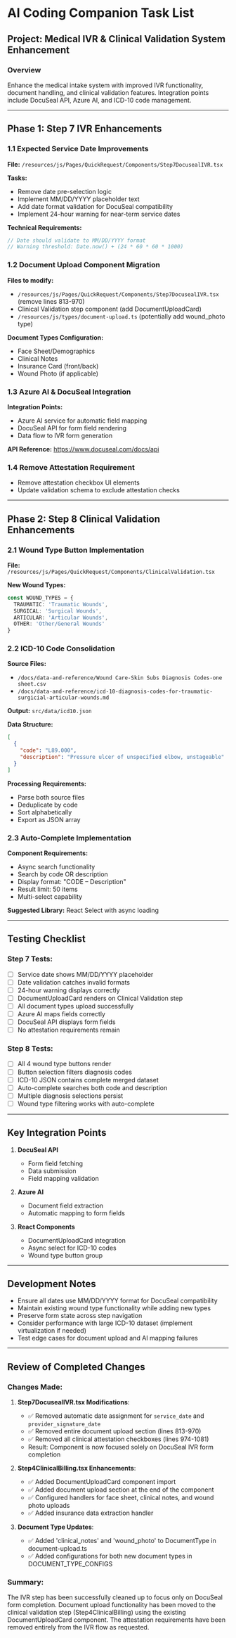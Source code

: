 # AI Coding Companion Task List

## Project: Medical IVR & Clinical Validation System Enhancement

### Overview
Enhance the medical intake system with improved IVR functionality, document handling, and clinical validation features. Integration points include DocuSeal API, Azure AI, and ICD-10 code management.

---

## Phase 1: Step 7 IVR Enhancements

### 1.1 Expected Service Date Improvements
**File:** `/resources/js/Pages/QuickRequest/Components/Step7DocusealIVR.tsx`

**Tasks:**
- Remove date pre-selection logic
- Implement MM/DD/YYYY placeholder text
- Add date format validation for DocuSeal compatibility
- Implement 24-hour warning for near-term service dates

**Technical Requirements:**
```javascript
// Date should validate to MM/DD/YYYY format
// Warning threshold: Date.now() + (24 * 60 * 60 * 1000)
```

### 1.2 Document Upload Component Migration
**Files to modify:**
- `/resources/js/Pages/QuickRequest/Components/Step7DocusealIVR.tsx` (remove lines 813-970)
- Clinical Validation step component (add DocumentUploadCard)
- `/resources/js/types/document-upload.ts` (potentially add wound_photo type)

**Document Types Configuration:**
- Face Sheet/Demographics
- Clinical Notes  
- Insurance Card (front/back)
- Wound Photo (if applicable)

### 1.3 Azure AI & DocuSeal Integration
**Integration Points:**
- Azure AI service for automatic field mapping
- DocuSeal API for form field rendering
- Data flow to IVR form generation

**API Reference:** https://www.docuseal.com/docs/api

### 1.4 Remove Attestation Requirement
- Remove attestation checkbox UI elements
- Update validation schema to exclude attestation checks

---

## Phase 2: Step 8 Clinical Validation Enhancements

### 2.1 Wound Type Button Implementation
**File:** `/resources/js/Pages/QuickRequest/Components/ClinicalValidation.tsx`

**New Wound Types:**
```typescript
const WOUND_TYPES = {
  TRAUMATIC: 'Traumatic Wounds',
  SURGICAL: 'Surgical Wounds',
  ARTICULAR: 'Articular Wounds',
  OTHER: 'Other/General Wounds'
}
```

### 2.2 ICD-10 Code Consolidation
**Source Files:**
- `/docs/data-and-reference/Wound Care-Skin Subs Diagnosis Codes-one sheet.csv`
- `/docs/data-and-reference/icd-10-diagnosis-codes-for-traumatic-surgicial-articular-wounds.md`

**Output:** `src/data/icd10.json`

**Data Structure:**
```json
[
  {
    "code": "L89.000",
    "description": "Pressure ulcer of unspecified elbow, unstageable"
  }
]
```

**Processing Requirements:**
- Parse both source files
- Deduplicate by code
- Sort alphabetically
- Export as JSON array

### 2.3 Auto-Complete Implementation
**Component Requirements:**
- Async search functionality
- Search by code OR description
- Display format: "CODE – Description"
- Result limit: 50 items
- Multi-select capability

**Suggested Library:** React Select with async loading

---

## Testing Checklist

### Step 7 Tests:
- [ ] Service date shows MM/DD/YYYY placeholder
- [ ] Date validation catches invalid formats
- [ ] 24-hour warning displays correctly
- [ ] DocumentUploadCard renders on Clinical Validation step
- [ ] All document types upload successfully
- [ ] Azure AI maps fields correctly
- [ ] DocuSeal API displays form fields
- [ ] No attestation requirements remain

### Step 8 Tests:
- [ ] All 4 wound type buttons render
- [ ] Button selection filters diagnosis codes
- [ ] ICD-10 JSON contains complete merged dataset
- [ ] Auto-complete searches both code and description
- [ ] Multiple diagnosis selections persist
- [ ] Wound type filtering works with auto-complete

---

## Key Integration Points

1. **DocuSeal API**
   - Form field fetching
   - Data submission
   - Field mapping validation

2. **Azure AI**
   - Document field extraction
   - Automatic mapping to form fields

3. **React Components**
   - DocumentUploadCard integration
   - Async select for ICD-10 codes
   - Wound type button group

---

## Development Notes

- Ensure all dates use MM/DD/YYYY format for DocuSeal compatibility
- Maintain existing wound type functionality while adding new types
- Preserve form state across step navigation
- Consider performance with large ICD-10 dataset (implement virtualization if needed)
- Test edge cases for document upload and AI mapping failures

---

## Review of Completed Changes

### Changes Made:

1. **Step7DocusealIVR.tsx Modifications**:
   - ✅ Removed automatic date assignment for `service_date` and `provider_signature_date`
   - ✅ Removed entire document upload section (lines 813-970)
   - ✅ Removed all clinical attestation checkboxes (lines 974-1081)
   - Result: Component is now focused solely on DocuSeal IVR form completion

2. **Step4ClinicalBilling.tsx Enhancements**:
   - ✅ Added DocumentUploadCard component import
   - ✅ Added document upload section at the end of the component
   - ✅ Configured handlers for face sheet, clinical notes, and wound photo uploads
   - ✅ Added insurance data extraction handler

3. **Document Type Updates**:
   - ✅ Added 'clinical_notes' and 'wound_photo' to DocumentType in document-upload.ts
   - ✅ Added configurations for both new document types in DOCUMENT_TYPE_CONFIGS

### Summary:
The IVR step has been successfully cleaned up to focus only on DocuSeal form completion. Document upload functionality has been moved to the clinical validation step (Step4ClinicalBilling) using the existing DocumentUploadCard component. The attestation requirements have been removed entirely from the IVR flow as requested.